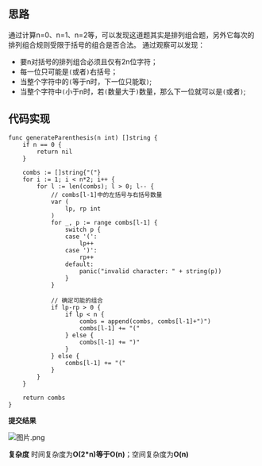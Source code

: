 ## 思路
通过计算n=0、n=1、n=2等，可以发现这道题其实是排列组合题，另外它每次的排列组合规则受限于括号的组合是否合法。
通过观察可以发现：
* 要n对括号的排列组合必须且仅有2n位字符；
* 每一位只可能是`(`或者`)`右括号；
* 当整个字符中的`(`等于n时，下一位只能取`)`;
* 当整个字符中`(`小于n时，若`(`数量大于`)`数量，那么下一位就可以是`(`或者`)`;

## 代码实现
```golang
func generateParenthesis(n int) []string {
	if n == 0 {
		return nil
	}

	combs := []string{"("}
	for i := 1; i < n*2; i++ {
		for l := len(combs); l > 0; l-- {
			// combs[l-1]中的左括号与右括号数量
			var (
				lp, rp int
			)
			for _, p := range combs[l-1] {
				switch p {
				case '(':
					lp++
				case ')':
					rp++
				default:
					panic("invalid character: " + string(p))
				}
			}

			// 确定可能的组合
			if lp-rp > 0 {
				if lp < n {
					combs = append(combs, combs[l-1]+")")
					combs[l-1] += "("
				} else {
					combs[l-1] += ")"
				}
			} else {
				combs[l-1] += "("
			}
		}
	}

	return combs
}
```

**提交结果**

![图片.png](https://pic.leetcode-cn.com/079c3d6277c409d28d686c9492aa7dbf5114e2c64d317f379a647e9689187224-%E5%9B%BE%E7%89%87.png)

**复杂度**
时间复杂度为**O(2*n)**等于**O(n)**；空间复杂度为**O(n)**
